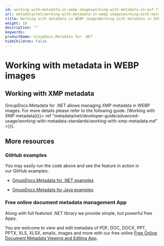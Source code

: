 ```yaml
---
id: working-with-metadata-in-webp-imagesworking-with-metadata-in-asf-files
url: metadata/net/working-with-metadata-in-webp-imagesworking-with-metadata-in-asf-files
title: Working with metadata in WEBP imagesWorking with metadata in ASF files
weight: 10
description: ""
keywords: 
productName: GroupDocs.Metadata for .NET
hideChildren: False
---
```

# Working with metadata in WEBP images

## Working with XMP metadata

GroupDocs.Metadata for .NET allows managing XMP metadata in WEBP images. For more details please refer to the following guide: [Working with XMP metadata]({{< ref "metadata/net/developer-guide/advanced-usage/working-with-metadata-standards/working-with-xmp-metadata.md" >}}).

## More resources

### GitHub examples

You may easily run the code above and see the feature in action in our GitHub examples:

*   [GroupDocs.Metadata for .NET examples](https://github.com/groupdocs-metadata/GroupDocs.Metadata-for-.NET)
    
*   [GroupDocs.Metadata for Java examples](https://github.com/groupdocs-metadata/GroupDocs.Metadata-for-Java)
    

### Free online document metadata management App

Along with full featured .NET library we provide simple, but powerful free Apps.

You are welcome to view and edit metadata of PDF, DOC, DOCX, PPT, PPTX, XLS, XLSX, emails, images and more with our free online [Free Online Document Metadata Viewing and Editing App](https://products.groupdocs.app/metadata).
